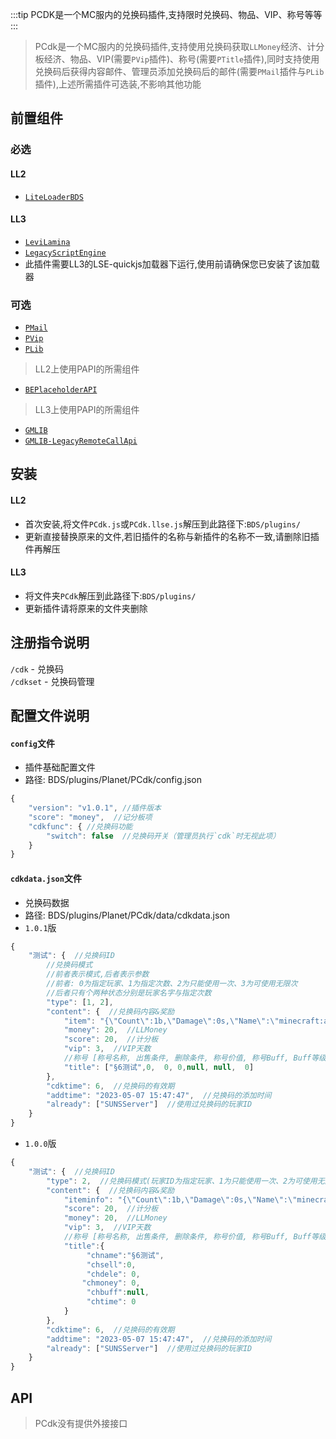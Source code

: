 :::tip
PCDK是一个MC服内的兑换码插件,支持限时兑换码、物品、VIP、称号等等
:::

> PCdk是一个MC服内的兑换码插件,支持使用兑换码获取`LLMoney`经济、计分板经济、物品、VIP(需要`PVip`插件)、称号(需要`PTitle`插件),同时支持使用兑换码后获得内容邮件、管理员添加兑换码后的邮件(需要`PMail`插件与`PLib`插件),上述所需插件可选装,不影响其他功能

## 前置组件
### 必选
#### LL2 
- [`LiteLoaderBDS`](https://www.minebbs.com/liteloader/) 
#### LL3
- [`LeviLamina`](https://www.minebbs.com/resources/levilamina.8049/) 
- [`LegacyScriptEngine`](https://www.minebbs.com/resources/legacyscriptengine.8048/) 
 - 此插件需要LL3的LSE-quickjs加载器下运行,使用前请确保您已安装了该加载器 

### 可选
- [`PMail`](https://www.minebbs.com/resources/pmail.5820/) 
- [`PVip`](https://www.minebbs.com/resources/pvip.4385/) 
- [`PLib`](https://www.minebbs.com/resources/plib.4523/) 
> LL2上使用PAPI的所需组件 
- [`BEPlaceholderAPI`](https://www.minebbs.com/resources/beplaceholderapi.4181/) 
> LL3上使用PAPI的所需组件 
- [`GMLIB`](https://www.minebbs.com/resources/gmlib.6636/) 
- [`GMLIB-LegacyRemoteCallApi`](https://www.minebbs.com/resources/gmlib-legacyremotecallapi-gmlib-remotecallapi.7159/) 

## 安装
#### LL2
- 首次安装,将文件`PCdk.js`或`PCdk.llse.js`解压到此路径下:`BDS/plugins/` 
 - 更新直接替换原来的文件,若旧插件的名称与新插件的名称不一致,请删除旧插件再解压 
#### LL3
- 将文件夹`PCdk`解压到此路径下:`BDS/plugins/` 
 - 更新插件请将原来的文件夹删除 


## 注册指令说明
`/cdk` - 兑换码  
`/cdkset` - 兑换码管理	

## 配置文件说明

#### `config`文件

- 插件基础配置文件
- 路径: BDS/plugins/Planet/PCdk/config.json
```js
{
    "version": "v1.0.1", //插件版本
    "score": "money",  //记分板项
    "cdkfunc": { //兑换码功能
        "switch": false  //兑换码开关（管理员执行`cdk`时无视此项）
    }
}
```

#### `cdkdata.json`文件

- 兑换码数据
- 路径: BDS/plugins/Planet/PCdk/data/cdkdata.json
- `1.0.1`版
```js
{
    "测试": {  //兑换码ID
        //兑换码模式
        //前者表示模式,后者表示参数
        //前者: 0为指定玩家、1为指定次数、2为只能使用一次、3为可使用无限次
        //后者只有个两种状态分别是玩家名字与指定次数
        "type": [1, 2],  
        "content": {  //兑换码内容&奖励
            "item": "{\"Count\":1b,\"Damage\":0s,\"Name\":\"minecraft:apple\",\"WasPickedUp\":0b}",  //物品的NBT参数(物品数量以所选物品堆叠数为准)
            "money": 20,  //LLMoney
            "score": 20,  //计分板
            "vip": 3,  //VIP天数
            //称号 [称号名称, 出售条件, 删除条件, 称号价值, 称号Buff, Buff等级, 称号有效期]
            "title": ["§6测试",0,  0, 0,null, null,  0]
        },
        "cdktime": 6,  //兑换码的有效期
        "addtime": "2023-05-07 15:47:47",  //兑换码的添加时间
        "already": ["SUNSServer"]  //使用过兑换码的玩家ID
    }
}
```
- `1.0.0`版
```js
{
    "测试": {  //兑换码ID
        "type": 2,  //兑换码模式(玩家ID为指定玩家、1为只能使用一次、2为可使用无限次)
        "content": {  //兑换码内容&奖励
            "iteminfo": "{\"Count\":1b,\"Damage\":0s,\"Name\":\"minecraft:apple\",\"WasPickedUp\":0b}",  //物品的NBT参数(物品数量固定为1)
            "score": 20,  //计分板
            "money": 20,  //LLMoney
            "vip": 3,  //VIP天数
            //称号 [称号名称, 出售条件, 删除条件, 称号价值, 称号Buff, Buff等级, 称号有效期]
            "title":{
                 "chname":"§6测试",
                 "chsell":0, 
                 "chdele": 0,
                "chmoney": 0,
                 "chbuff":null,
                 "chtime": 0
            }
        },
        "cdktime": 6,  //兑换码的有效期
        "addtime": "2023-05-07 15:47:47",  //兑换码的添加时间
        "already": ["SUNSServer"]  //使用过兑换码的玩家ID
    }
}
```

## API

> PCdk没有提供外接接口